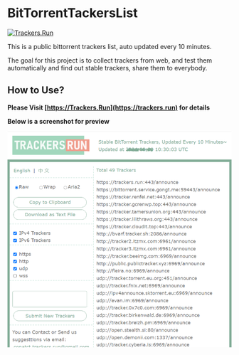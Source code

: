 # BitTorrentTackersList

[![Trackers.Run](https://img.shields.io/static/v1?label=TR&message=Trackers.Run&style=flat-square&labelColor=555555&color=83AD98)](https://trackers.run)

This is a public bittorrent trackers list, auto updated every 10 minutes.

The goal for this project is to collect trackers from web, and test them automatically and find out stable trackers, share them to everybody.

## How to Use?

**Please Visit [https://Trackers.Run](https://trackers.run) for details**

**Below is a screenshot for preview**

[![Trackers.Run](https://raw.githubusercontent.com/shadowcovering/BitTorrentTrackersList/master/preview.png)](https://trackers.run)
